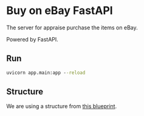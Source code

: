 # Buy on eBay FastAPI

The server for appraise purchase the items on eBay.

Powered by FastAPI.

## Run

```cmd
uvicorn app.main:app --reload
```

## Structure

We are using a structure from [this blueprint](https://fastapi.tiangolo.com/tutorial/bigger-applications/).
